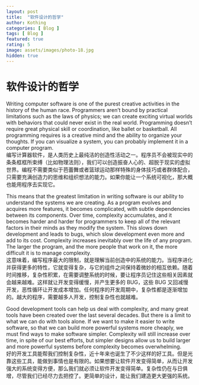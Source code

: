 ```yaml
---
layout: post
title:  "软件设计的哲学"
author: Kothing
categories: [ Blog ]
tags: [ Blog ]
featured: true
rating: 5
image: assets/images/photo-18.jpg
hidden: true
---
```


# 软件设计的哲学

Writing computer software is one of the purest creative activities in the history of the human race. Programmers aren’t bound by practical limitations such as the laws of physics; we can create exciting virtual worlds with behaviors that could never exist in the real world. Programming doesn’t require great physical skill or coordination, like ballet or basketball. All programming requires is a creative mind and the ability to organize your thoughts. If you can visualize a system, you can probably implement it in a computer program.  
编写计算器软件，是人类历史上最纯洁的创造性活动之一。程序员不会被现实中的条条框框所束缚（比如物理法则），我们可以创造振奋人心的、超脱于现实的虚拟世界。编程不需要类似于芭蕾舞或者篮球运动那样特殊的身体技巧或者群体配合，只需要充满创造力的思维和组织想法的能力。如果你能让一个系统可视化，那大概也能用程序去实现它。


This means that the greatest limitation in writing software is our ability to understand the systems we are creating. As a program evolves and acquires more features, it becomes complicated, with subtle dependencies between its components. Over time, complexity accumulates, and it becomes harder and harder for programmers to keep all of the relevant factors in their minds as they modify the system. This slows down development and leads to bugs, which slow development even more and add to its cost. Complexity increases inevitably over the life of any program. The larger the program, and the more people that work on it, the more difficult it is to manage complexity.  
这意味着，编写程序最大的限制，就是理解当前创造中的系统的能力。当程序进化并获得更多的特性，它就变得复杂，与它的组件之间保持着微妙的相互依赖。随着时间推移，复杂性积累，在需要调整系统的时候，要让程序员记住这些相关因素就会越来越难。这样就让开发变得缓慢，并产生更多的 BUG，这些 BUG 又回减慢开发，恶性循环让开发成本增加。任何程序的开发周期中，复杂性都是逐渐增加的。越大的程序，需要越多人开发，控制复杂性也就越难。


Good development tools can help us deal with complexity, and many great tools have been created over the last several decades. But there is a limit to what we can do with tools alone. If we want to make it easier to write software, so that we can build more powerful systems more cheaply, we must find ways to make software simpler. Complexity will still increase over time, in spite of our best efforts, but simpler designs allow us to build larger and more powerful systems before complexity becomes overwhelming.  
好的开发工具能帮我们控制复杂性，近十年来也诞生了不少这样的好工具。但是光靠这些工具，能做到事情也是有限的。如果想要让软件开发变得简单，从而让开发强大的系统变得方便，那么我们就必须让软件开发变得简单。复杂性仍在与日俱增，尽管我们已经尽力去把控了。更简单的设计，能让我们建造更大更强的系统。
